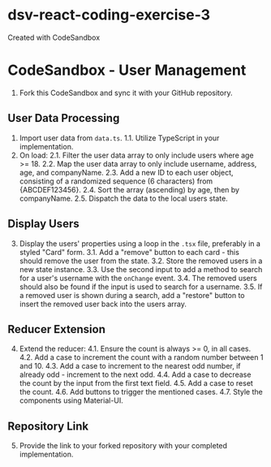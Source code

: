 # dsv-react-coding-exercise-3
Created with CodeSandbox

# CodeSandbox - User Management

1. Fork this CodeSandbox and sync it with your GitHub repository.

## User Data Processing

1. Import user data from `data.ts`.
   1.1. Utilize TypeScript in your implementation.
2. On load:
   2.1. Filter the user data array to only include users where age >= 18.
   2.2. Map the user data array to only include username, address, age, and companyName.
   2.3. Add a new ID to each user object, consisting of a randomized sequence (6 characters) from {ABCDEF123456}.
   2.4. Sort the array (ascending) by age, then by companyName.
   2.5. Dispatch the data to the local users state.

## Display Users

3. Display the users' properties using a loop in the `.tsx` file, preferably in a styled "Card" form.
   3.1. Add a "remove" button to each card - this should remove the user from the state.
   3.2. Store the removed users in a new state instance.
   3.3. Use the second input to add a method to search for a user's username with the `onChange` event.
   3.4. The removed users should also be found if the input is used to search for a username.
   3.5. If a removed user is shown during a search, add a "restore" button to insert the removed user back into the users array.

## Reducer Extension

4. Extend the reducer:
   4.1. Ensure the count is always >= 0, in all cases.
   4.2. Add a case to increment the count with a random number between 1 and 10.
   4.3. Add a case to increment to the nearest odd number, if already odd - increment to the next odd.
   4.4. Add a case to decrease the count by the input from the first text field.
   4.5. Add a case to reset the count.
   4.6. Add buttons to trigger the mentioned cases.
   4.7. Style the components using Material-UI.

## Repository Link

5. Provide the link to your forked repository with your completed implementation.
